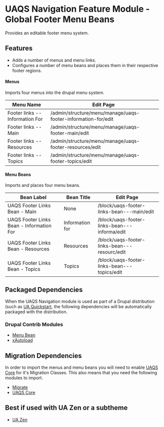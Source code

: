 # UAQS Navigation Feature Module - Global Footer Menu Beans

Provides an editable footer menu system.

## Features

- Adds a number of menus and menu links.
- Configures a number of menu beans and places them in their respective footer
  regions.

#### Menus

Imports four menus into the drupal menu system.

| Menu Name                       | Edit Page                                                     |
|---------------------------------|---------------------------------------------------------------|
| Footer links -- Information For | /admin/structure/menu/manage/uaqs-footer-information-for/edit |
| Footer links -- Main            | /admin/structure/menu/manage/uaqs-footer-main/edit            |
| Footer links -- Resources       | /admin/structure/menu/manage/uaqs-footer-resources/edit       |
| Footer links -- Topics          | /admin/structure/menu/manage/uaqs-footer-topics/edit          |

#### Menu Beans

Imports and places four menu beans.

| Bean Label                               | Bean Title      | Edit Page                                    |
|------------------------------------------|-----------------|----------------------------------------------|
| UAQS Footer Links Bean - Main            | None            | /block/uaqs-footer-links-bean---main/edit    |
| UAQS Footer Links Bean - Information For | Information for | /block/uaqs-footer-links-bean---informa/edit |
| UAQS Footer Links Bean - Resources       | Resources       | /block/uaqs-footer-links-bean---resourc/edit |
| UAQS Footer Links Bean - Topics          | Topics          | /block/uaqs-footer-links-bean---topics/edit  |

## Packaged Dependencies

When the UAQS Navigation  module is used as part of a Drupal distribution (such as [UA
Quickstart](https://bitbucket.org/ua_drupal/(ua_quickstart)), the following
dependencies will be automatically packaged with the distribution.

### Drupal Contrib Modules

- [Menu Bean](https://www.drupal.org/project/menu_bean)
- [xAutoload](https://www.drupal.org/project/xautoload)

## Migration Dependencies
In order to import the menus and menu beans you will need to enable [UAQS Core](https://bitbucket.org/ua_drupal/uaqs_core) for it's Migration Classes.
This also means that you need the following modules to import.

- [Migrate](https://www.drupal.org/project/migrate)
- [UAQS Core](https://bitbucket.org/ua_drupal/uaqs_core)

## Best if used with UA Zen or a subtheme
- [UA Zen](https://bitbucket.org/ua_drupal/ua_zen)